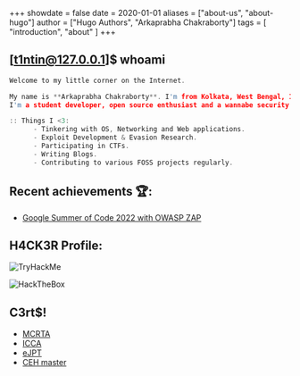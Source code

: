 +++
showdate = false
date = 2020-01-01
aliases = ["about-us", "about-hugo"]
author = ["Hugo Authors", "Arkaprabha Chakraborty"]
tags = [
    "introduction",
    "about"
]
+++

## \[t1ntin@127.0.0.1\]\$ whoami

```c
Welcome to my little corner on the Internet.

My name is **Arkaprabha Chakraborty**. I'm from Kolkata, West Bengal, India. 
I'm a student developer, open source enthusiast and a wannabe security researcher.

:: Things I <3:
      - Tinkering with OS, Networking and Web applications.
      - Exploit Development & Evasion Research.
      - Participating in CTFs.
      - Writing Blogs.
      - Contributing to various FOSS projects regularly.
```
## Recent achievements 🏆:
- [Google Summer of Code 2022 with OWASP ZAP](https://summerofcode.withgoogle.com/programs/2022/projects/XDtc6Ero)

## H4CK3R Profile:
![TryHackMe](https://tryhackme-badges.s3.amazonaws.com/Arkaprabha.png)

![HackTheBox](https://www.hackthebox.eu/badge/image/484700)

## C3rt$!
- [MCRTA](https://www.linkedin.com/in/arkaprabhachakraborty/details/certifications/1737315304905/single-media-viewer/?profileId=ACoAAC0Vlv4BCjx4CE618yrZRD3DpIeubdx0e5U)
- [ICCA](https://www.linkedin.com/in/arkaprabhachakraborty/details/certifications/1732951009966/single-media-viewer/?profileId=ACoAAC0Vlv4BCjx4CE618yrZRD3DpIeubdx0e5U) 
- [eJPT](https://www.linkedin.com/in/arkaprabhachakraborty/details/certifications/1730225108986/single-media-viewer/?profileId=ACoAAC0Vlv4BCjx4CE618yrZRD3DpIeubdx0e5U)
- [CEH master](https://www.linkedin.com/in/arkaprabhachakraborty/details/certifications/1723128873226/single-media-viewer/?profileId=ACoAAC0Vlv4BCjx4CE618yrZRD3DpIeubdx0e5U)